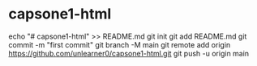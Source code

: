 # capsone1-html
echo "# capsone1-html" >> README.md
git init
git add README.md
git commit -m "first commit"
git branch -M main
git remote add origin https://github.com/unlearner0/capsone1-html.git
git push -u origin main
